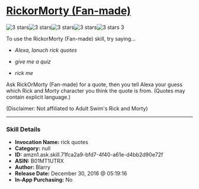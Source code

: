 # [RickorMorty (Fan-made)](http://alexa.amazon.com/#skills/amzn1.ask.skill.71fca2a9-bfd7-4f40-a61e-d4bb2d90e72f)
![3 stars](../../images/ic_star_black_18dp_1x.png)![3 stars](../../images/ic_star_black_18dp_1x.png)![3 stars](../../images/ic_star_black_18dp_1x.png)![3 stars](../../images/ic_star_border_black_18dp_1x.png)![3 stars](../../images/ic_star_border_black_18dp_1x.png) 3

To use the RickorMorty (Fan-made) skill, try saying...

* *Alexa, lanuch rick quotes*

* *give me a quiz*

* *rick me*

Ask RickOrMorty (Fan-made) for a quote, then you tell Alexa your guess which Rick and Morty character you think the quote is from. (Quotes may contain explicit language.)

(Disclaimer: Not affiliated to Adult Swim's Rick and Morty)

***

### Skill Details

* **Invocation Name:** rick quotes
* **Category:** null
* **ID:** amzn1.ask.skill.71fca2a9-bfd7-4f40-a61e-d4bb2d90e72f
* **ASIN:** B01MT1UTRX
* **Author:** Blarry
* **Release Date:** December 30, 2016 @ 05:19:16
* **In-App Purchasing:** No
